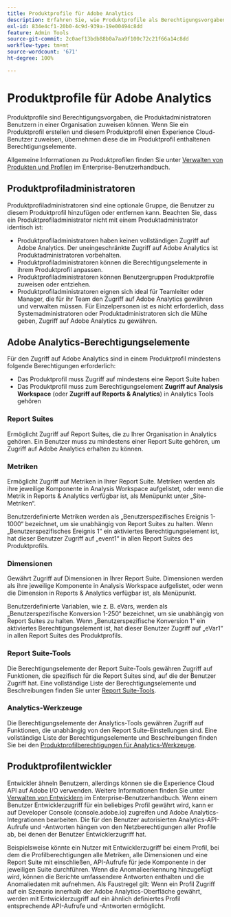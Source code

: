 ```yaml
---
title: Produktprofile für Adobe Analytics
description: Erfahren Sie, wie Produktprofile als Berechtigungsvorgaben verwendet werden können, die Produktadministratoren Benutzern in einer Organisation zuweisen können.
exl-id: 834e4cf1-20b0-4c9d-939a-19e00494c8dd
feature: Admin Tools
source-git-commit: 2c0aef13bdb88b0a7aa9f100c72c21f66a14c8dd
workflow-type: tm+mt
source-wordcount: '671'
ht-degree: 100%

---
```


# Produktprofile für Adobe Analytics

Produktprofile sind Berechtigungsvorgaben, die Produktadministratoren Benutzern in einer Organisation zuweisen können. Wenn Sie ein Produktprofil erstellen und diesem Produktprofil einen Experience Cloud-Benutzer zuweisen, übernehmen diese die im Produktprofil enthaltenen Berechtigungselemente.

Allgemeine Informationen zu Produktprofilen finden Sie unter [Verwalten von Produkten und Profilen](https://helpx.adobe.com/de/enterprise/using/manage-products-and-profiles.html) im Enterprise-Benutzerhandbuch.

## Produktprofiladministratoren

Produktprofiladministratoren sind eine optionale Gruppe, die Benutzer zu diesem Produktprofil hinzufügen oder entfernen kann. Beachten Sie, dass ein Produktprofiladministrator nicht mit einem Produktadministrator identisch ist:

* Produktprofiladministratoren haben keinen vollständigen Zugriff auf Adobe Analytics. Der uneingeschränkte Zugriff auf Adobe Analytics ist Produktadministratoren vorbehalten.
* Produktprofiladministratoren können die Berechtigungselemente in ihrem Produktprofil anpassen.
* Produktprofiladministratoren können Benutzergruppen Produktprofile zuweisen oder entziehen.
* Produktprofiladministratoren eignen sich ideal für Teamleiter oder Manager, die für ihr Team den Zugriff auf Adobe Analytics gewähren und verwalten müssen. Für Einzelpersonen ist es nicht erforderlich, dass Systemadministratoren oder Produktadministratoren sich die Mühe geben, Zugriff auf Adobe Analytics zu gewähren.

## Adobe Analytics-Berechtigungselemente

Für den Zugriff auf Adobe Analytics sind in einem Produktprofil mindestens folgende Berechtigungen erforderlich:

* Das Produktprofil muss Zugriff auf mindestens eine Report Suite haben
* Das Produktprofil muss zum Berechtigungselement **Zugriff auf Analysis Workspace** (oder **Zugriff auf Reports &amp; Analytics**) in Analytics Tools gehören

### Report Suites

Ermöglicht Zugriff auf Report Suites, die zu Ihrer Organisation in Analytics gehören. Ein Benutzer muss zu mindestens einer Report Suite gehören, um Zugriff auf Adobe Analytics erhalten zu können.

### Metriken

Ermöglicht Zugriff auf Metriken in Ihrer Report Suite. Metriken werden als ihre jeweilige Komponente in Analysis Workspace aufgelistet, oder wenn die Metrik in Reports &amp; Analytics verfügbar ist, als Menüpunkt unter „Site-Metriken“.

Benutzerdefinierte Metriken werden als „Benutzerspezifisches Ereignis 1-1000“ bezeichnet, um sie unabhängig von Report Suites zu halten. Wenn „Benutzerspezifisches Ereignis 1“ ein aktiviertes Berechtigungselement ist, hat dieser Benutzer Zugriff auf „event1“ in allen Report Suites des Produktprofils.

### Dimensionen

Gewährt Zugriff auf Dimensionen in Ihrer Report Suite. Dimensionen werden als ihre jeweilige Komponente in Analysis Workspace aufgelistet, oder wenn die Dimension in Reports &amp; Analytics verfügbar ist, als Menüpunkt.

Benutzerdefinierte Variablen, wie z. B. eVars, werden als „Benutzerspezifische Konversion 1-250“ bezeichnet, um sie unabhängig von Report Suites zu halten. Wenn „Benutzerspezifische Konversion 1“ ein aktiviertes Berechtigungselement ist, hat dieser Benutzer Zugriff auf „eVar1“ in allen Report Suites des Produktprofils.

### Report Suite-Tools

Die Berechtigungselemente der Report Suite-Tools gewähren Zugriff auf Funktionen, die spezifisch für die Report Suites sind, auf die der Benutzer Zugriff hat. Eine vollständige Liste der Berechtigungselemente und Beschreibungen finden Sie unter [Report Suite-Tools](report-suite-tools.md).

### Analytics-Werkzeuge

Die Berechtigungselemente der Analytics-Tools gewähren Zugriff auf Funktionen, die unabhängig von den Report Suite-Einstellungen sind. Eine vollständige Liste der Berechtigungselemente und Beschreibungen finden Sie bei den [Produktprofilberechtigungen für Analytics-Werkzeuge](analytics-tools.md).

## Produktprofilentwickler

Entwickler ähneln Benutzern, allerdings können sie die Experience Cloud API auf Adobe I/O verwenden. Weitere Informationen finden Sie unter [Verwalten von Entwicklern](https://helpx.adobe.com/de/enterprise/using/manage-developers.html) im Enterprise-Benutzerhandbuch. Wenn einem Benutzer Entwicklerzugriff für ein beliebiges Profil gewährt wird, kann er auf Developer Console (console.adobe.io) zugreifen und Adobe Analytics-Integrationen bearbeiten. Die für den Benutzer autorisierten Analytics-API-Aufrufe und -Antworten hängen von den Netzberechtigungen aller Profile ab, bei denen der Benutzer Entwicklerzugriff hat.

Beispielsweise könnte ein Nutzer mit Entwicklerzugriff bei einem Profil, bei dem die Profilberechtigungen alle Metriken, alle Dimensionen und eine Report Suite mit einschließen, API-Aufrufe für jede Komponente in der jeweiligen Suite durchführen. Wenn die Anomalieerkennung hinzugefügt wird, können die Berichte umfassendere Antworten enthalten und die Anomaliedaten mit aufnehmen. Als Faustregel gilt: Wenn ein Profil Zugriff auf ein Szenario innerhalb der Adobe Analytics-Oberfläche gewährt, werden mit Entwicklerzugriff auf ein ähnlich definiertes Profil entsprechende API-Aufrufe und -Antworten ermöglicht.
